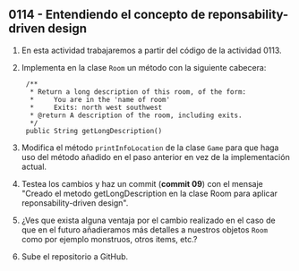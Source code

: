 ## 0114 - Entendiendo el concepto de reponsability-driven design

1. En esta actividad trabajaremos a partir del código de la actividad 0113.

2. Implementa en la clase `Room` un método con la siguiente cabecera:

        /**
         * Return a long description of this room, of the form:
         *     You are in the 'name of room'
         *     Exits: north west southwest
         * @return A description of the room, including exits.
         */
        public String getLongDescription()

3. Modifica el método `printInfoLocation` de la clase `Game` para que haga uso  del método añadido en el paso anterior en vez de la implementación actual.

4. Testea los cambios y haz un commit (**commit 09**) con el mensaje "Creado el metodo getLongDescription en la clase Room para aplicar reponsability-driven design".

5. ¿Ves que exista alguna ventaja por el cambio realizado en el caso de que en el futuro añadieramos más detalles a nuestros objetos `Room` como por ejemplo monstruos, otros items, etc.?

6. Sube el repositorio a GitHub.
